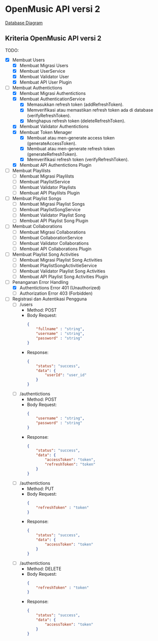 # OpenMusic API versi 2

[Database Diagram](https://dbdiagram.io/d/63a2bfa999cb1f3b55a2b29e)

## Kriteria OpenMusic API versi 2
TODO:  
- [x] Membuat Users
    - [x] Membuat Migrasi Users
    - [x] Membuat UserService
    - [x] Membuat Validator User
    - [x] Membuat API User Plugin
- [ ] Membuat Authentictions
    - [x] Membuat Migrasi Authentictions
    - [x] Membuat AuthenticationService
        - [x] Memasukkan refresh token (addRefreshToken).
        - [x] Memverifikasi atau memastikan refresh token ada di database (verifyRefreshToken).
        - [x] Menghapus refresh token (deleteRefreshToken).
    - [x] Membuat Validator Authentictions
    - [x] Membuat Token Menager
        - [x] Membuat atau men-generate access token (generateAccessToken).
        - [x] Membuat atau men-generate refresh token (generateRefreshToken).
        - [x] Memverifikasi refresh token (verifyRefreshToken).
    - [x] Membuat API Authentictions Plugin
- [ ] Membuat Playlilsts
    - [ ] Membuat Migrasi Playlilsts
    - [ ] Membuat PlaylistService
    - [ ] Membuat Validator Playlists
    - [ ] Membuat API Playlilsts Plugin
- [ ] Membuat Playlist Songs
    - [ ] Membuat Migrasi Playlist Songs
    - [ ] Membuat PlaylistSongService
    - [ ] Membuat Validator Playlist Song
    - [ ] Membuat API Playlist Song Plugin
- [ ] Membuat Collaborations
    - [ ] Membuat Migrasi Collaborations
    - [ ] Membuat CollaborationService
    - [ ] Membuat Validator Collaborations
    - [ ] Membuat API Collaborations Plugin
- [ ] Membuat Playlist Song Activities
    - [ ] Membuat Migrasi Playlist Song Activities
    - [ ] Membuat PlaylistSongActivitieService
    - [ ] Membuat Validator Playlist Song Activities
    - [ ] Membuat API Playlist Song Activities Plugin
- [ ] Penanganan Error Handling
    - [x] Authentictions Error 401 (Unauthorized)
    - [ ] Authorization Error 403 (Forbidden)

- [ ] Registrasi dan Autentikasi Pengguna
    - [ ] /users
        - Method: POST
        - Body Request:
            ```json
            {
                "fullname" : "string",
                "username" : "string",
                "password" : "string"
            }
            ```
        - Response: 
            ```json
            {
                "status": "success",
                "data": {
                    "userId": "user_id"
                }
            }
            ```
    - [ ] /authentictions
        - Method: POST
        - Body Request:
            ```json
            {
                "username" : "string",
                "password" : "string"
            }
            ```
        - Response: 
            ```json
            {
                "status": "success",
                "data": {
                    "accessToken": "token",
                    "refreshToken": "token"
                }
            }
            ```
    - [ ] /authentictions
        - Method: PUT
        - Body Request:
            ```json
            {
                "refreshToken" : "token"
            }
            ```
        - Response: 
            ```json
            {
                "status": "success",
                "data": {
                    "accessToken": "token"
                }
            }
            ```
    - [ ] /authentictions
        - Method: DELETE
        - Body Request:
            ```json
            {
                "refreshToken" : "token"
            }
            ```
        - Response: 
            ```json
            {
                "status": "success",
                "data": {
                    "accessToken": "token"
                }
            }
            ```